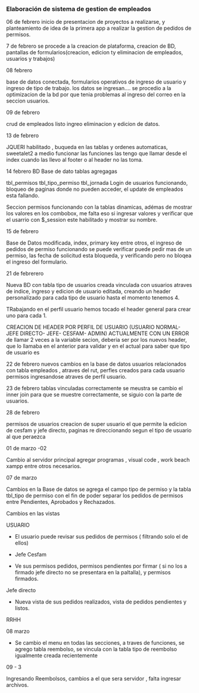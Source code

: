 ### Elaboración de sistema de gestion de empleados ####

06 de febrero inicio de presentacion de proyectos a realizarse, y planteamiento de idea de la primera app a realizar 
la gestion de pedidos de permisos.


7 de febrero
se procede a la creacion de plataforma, creacion de BD, pantallas de formularios(creacion, edicion ty eliminacion de empleados, usuarios y trabajos)


08 febrero

base de datos conectada, formularios operativos de ingreso de usuario y ingreso de tipo de trabajo.
los datos se ingresan.... se procedio a la optimizacion de la bd por que tenia problemas al ingreso del correo en la seccion usuarios.


09 de febrero

crud de empleados listo ingreo eliminacion y edicion de datos.


13 de febrero

JQUERI habilitado , buqueda en las tablas y ordenes automaticas, sweetalet2 a medio funcionar las funciones las tengo que llamar desde el index
cuando las llevo al footer o al header no las toma.


14 febrero BD
Base de dato tablas agregagas

tbl_permisos
tbl_tipo_permiso
tbl_jornada
Login de usuarios funcionando, bloqueo de paginas donde no pueden acceder, el update de empleados esta fallando.

Seccion permisos funcionando con la tablas dinamicas, adémas de mostrar los valores en los combobox, me falta eso si ingresar valores
y verificar que el usarrio con $_session este habilitado y mostrar su nombre.


15 de febrero

Base de Datos modificada, index, primary key entre otros, el ingreso de pedidos de permiso funcionando
se puede verificar puede pedir mas de un permiso, las fecha de solicitud esta bloqueda, y verificando pero no bloqea el ingreso del formulario.


21 de febrerero

Nueva BD con tabla tipo de usuarios creada vinculada con usuarios atraves de indice, ingreso y edicion de usuario editada,
creando un header personalizado para cada tipo de usuario hasta el momento tenemos 4.

TRabajando en el perfil usuario hemos tocado el header general para crear uno para cada 1.

CREACION DE HEADER POR PERFIL DE USUARIO (USUARIO NORMAL- JEFE DIRECTO- JEFE- CESFAM- ADMIN)
ACTUALMENTE CON UN ERROR de llamar 2 veces a la variable secion, deberia ser por los nuevos header, que lo llamaba en el anterior para validar
y en el actual para saber que tipo de usuario es


22 de febrero
nuevos cambios en la base de datos usuarios relacionados con tabla empleados , atraves del rut, perfles creados para cada usuario
permisos ingresandose atraves de perfil usuario.


23 de febrero
tablas vinculadas correctamente se meustra se cambio el inner join para que se muestre correctamente, se siguio con la parte de usuarios.


28 de febrero

permisos de usuarios creacion de super usuario el que permite la edicion de cesfam y jefe directo, paginas re direccionando segun el tipo de usuario
al que peraezca


01 de marzo -02 

Cambio al servidor principal  agregar programas , visual code , work beach xampp entre  otros necesarios.




07 de marzo


Cambios en la Base de datos se agrega el campo tipo de permiso y la tabla tbl_tipo de permiso con el fin de poder separar los pedidos de permisos entre
Pendientes, Aprobados y Rechazados.


Cambios en las vistas 

USUARIO
- El usuario puede revisar sus pedidos de permisos ( filtrando solo el de ellos)

- Jefe Cesfam
- Ve sus permisos pedidos, permisos pendientes por firmar ( si no los a firmado jefe directo no se presentara en la paltalla), y permisos firmados.

Jefe directo

- Nueva vista de sus pedidos realizados, vista de pedidos pendientes y listos.

RRHH



08 marzo


- Se cambio el menu en todas las secciones, a traves de funciones, se agrego  tabla reembolso, se vincula con la tabla tipo de reembolso igualmente creada recientemente

09 - 3

Ingresando Reembolsos, cambios a el que sera servidor , falta ingresar archivos.